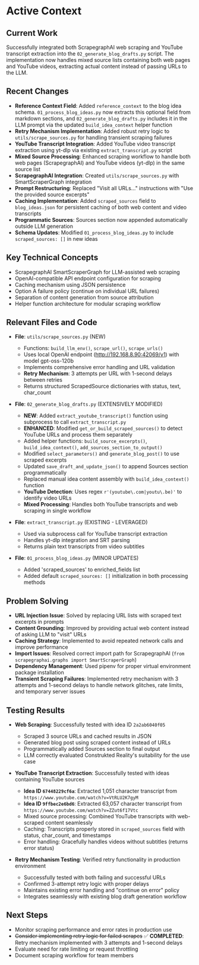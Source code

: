 # Active Context

## Current Work
Successfully integrated both ScrapegraphAI web scraping and YouTube transcript extraction into the `02_generate_blog_drafts.py` script. The implementation now handles mixed source lists containing both web pages and YouTube videos, extracting actual content instead of passing URLs to the LLM.

## Recent Changes
- **Reference Context Field**: Added `reference_context` to the blog idea schema. `01_process_blog_ideas.py` now extracts this optional field from markdown sections, and `02_generate_blog_drafts.py` includes it in the LLM prompt via the updated `build_idea_context` helper function
- **Retry Mechanism Implementation**: Added robust retry logic to `utils/scrape_sources.py` for handling transient scraping failures
- **YouTube Transcript Integration**: Added YouTube video transcript extraction using yt-dlp via existing `extract_transcript.py` script
- **Mixed Source Processing**: Enhanced scraping workflow to handle both web pages (ScrapegraphAI) and YouTube videos (yt-dlp) in the same source list
- **ScrapegraphAI Integration**: Created `utils/scrape_sources.py` with SmartScraperGraph integration
- **Prompt Restructuring**: Replaced "Visit all URLs..." instructions with "Use the provided source excerpts"
- **Caching Implementation**: Added `scraped_sources` field to `blog_ideas.json` for persistent caching of both web content and video transcripts
- **Programmatic Sources**: Sources section now appended automatically outside LLM generation
- **Schema Updates**: Modified `01_process_blog_ideas.py` to include `scraped_sources: []` in new ideas

## Key Technical Concepts
- ScrapegraphAI SmartScraperGraph for LLM-assisted web scraping
- OpenAI-compatible API endpoint configuration for scraping
- Caching mechanism using JSON persistence
- Option A failure policy (continue on individual URL failures)
- Separation of content generation from source attribution
- Helper function architecture for modular scraping workflow

## Relevant Files and Code
- **File**: `utils/scrape_sources.py` (NEW)
  - Functions: `build_llm_env()`, `scrape_url()`, `scrape_urls()`
  - Uses local OpenAI endpoint (http://192.168.8.90:42069/v1) with model gpt-oss-120b
  - Implements comprehensive error handling and URL validation
  - **Retry Mechanism**: 3 attempts per URL with 1-second delays between retries
  - Returns structured ScrapedSource dictionaries with status, text, char_count

- **File**: `02_generate_blog_drafts.py` (EXTENSIVELY MODIFIED)
  - **NEW**: Added `extract_youtube_transcript()` function using subprocess to call `extract_transcript.py`
  - **ENHANCED**: Modified `get_or_build_scraped_sources()` to detect YouTube URLs and process them separately
  - Added helper functions: `build_source_excerpts()`, `build_idea_context()`, `add_sources_section_to_output()`
  - Modified `select_parameters()` and `generate_blog_post()` to use scraped excerpts
  - Updated `save_draft_and_update_json()` to append Sources section programmatically
  - Replaced manual idea content assembly with `build_idea_context()` function
  - **YouTube Detection**: Uses regex `r'(youtube\.com|youtu\.be)'` to identify video URLs
  - **Mixed Processing**: Handles both YouTube transcripts and web scraping in single workflow

- **File**: `extract_transcript.py` (EXISTING - LEVERAGED)
  - Used via subprocess call for YouTube transcript extraction
  - Handles yt-dlp integration and SRT parsing
  - Returns plain text transcripts from video subtitles

- **File**: `01_process_blog_ideas.py` (MINOR UPDATES)
  - Added 'scraped_sources' to enriched_fields list
  - Added default `scraped_sources: []` initialization in both processing methods

## Problem Solving
- **URL Injection Issue**: Solved by replacing URL lists with scraped text excerpts in prompts
- **Content Grounding**: Improved by providing actual web content instead of asking LLM to "visit" URLs
- **Caching Strategy**: Implemented to avoid repeated network calls and improve performance
- **Import Issues**: Resolved correct import path for ScrapegraphAI (`from scrapegraphai.graphs import SmartScraperGraph`)
- **Dependency Management**: Used pipenv for proper virtual environment package installation
- **Transient Scraping Failures**: Implemented retry mechanism with 3 attempts and 1-second delays to handle network glitches, rate limits, and temporary server issues

## Testing Results
- **Web Scraping**: Successfully tested with idea ID `2a2ab6040f05`
  - Scraped 3 source URLs and cached results in JSON
  - Generated blog post using scraped content instead of URLs
  - Programmatically added Sources section to final output
  - LLM correctly evaluated Construkted Reality's suitability for the use case

- **YouTube Transcript Extraction**: Successfully tested with ideas containing YouTube sources
  - **Idea ID `67448229cf6a`**: Extracted 1,051 character transcript from `https://www.youtube.com/watch?v=VtRLU2K7gyM`
  - **Idea ID `9ffbec2e6bd6`**: Extracted 63,057 character transcript from `https://www.youtube.com/watch?v=ZZut6f17Vtc`
  - Mixed source processing: Combined YouTube transcripts with web-scraped content seamlessly
  - Caching: Transcripts properly stored in `scraped_sources` field with status, char_count, and timestamps
  - Error handling: Gracefully handles videos without subtitles (returns error status)

- **Retry Mechanism Testing**: Verified retry functionality in production environment
  - Successfully tested with both failing and successful URLs
  - Confirmed 3-attempt retry logic with proper delays
  - Maintains existing error handling and "continue on error" policy
  - Integrates seamlessly with existing blog draft generation workflow

## Next Steps
- Monitor scraping performance and error rates in production use
- ~~Consider implementing retry logic for failed scrapes~~ ✅ **COMPLETED**: Retry mechanism implemented with 3 attempts and 1-second delays
- Evaluate need for rate limiting or request throttling
- Document scraping workflow for team members

